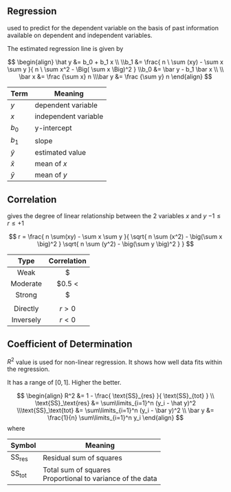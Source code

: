 ## Regression

used to predict for the dependent variable on the basis of past information available on dependent and independent variables.

The estimated regression line is given by

$$
\begin{align}
\hat y &= b_0 + b_1 x \\ \\b_1 &= \frac{
	n \ \sum (xy) - \sum x \sum y
}{
	n \ \sum x^2 - \Big( \sum x \Big)^2
} \\b_0 &= \bar y - b_1 \bar x \\ \\
\bar x &= \frac {\sum x} n \\\bar y &= \frac {\sum y} n
\end{align}
$$

| Term     | Meaning              |
| -------- | -------------------- |
| $y$      | dependent variable   |
| $x$      | independent variable |
| $b_0$    | y-intercept          |
| $b_1$    | slope                |
| $\hat y$ | estimated value      |
| $\bar x$ | mean of $x$          |
| $\bar y$ | mean of $y$          |

## Correlation

gives the degree of linear relationship between the 2 variables $x$ and $y$
$-1 \le r \le +1$

$$
r = \frac{
	n \sum(xy) - \sum x \sum y
}{
	\sqrt{ n \sum (x^2) - \big(\sum x \big)^2 }
	\sqrt{ n \sum (y^2) - \big(\sum y \big)^2 }
}
$$

|   Type    |    Correlation    |
| :-------: | :---------------: |
|   Weak    |   $|r| \le 0.5$   |
| Moderate  | $0.5 < |r| < 0.8$ |
|  Strong   |   $|r| \ge 0.8$   |
|           |                   |
| Directly  |      $r > 0$      |
| Inversely |      $r < 0$      |

## Coefficient of Determination

$R^2$ value is used for non-linear regression. It shows how well data fits within the regression.

It has a range of $[0, 1]$. Higher the better.

$$
\begin{align}
R^2 &= 1 - \frac{ \text{SS}_{res} }{ \text{SS}_{tot} } \\
\text{SS}_\text{res} &= \sum\limits_{i=1}^n (y_i - \hat y)^2 \\\text{SS}_\text{tot} &= \sum\limits_{i=1}^n (y_i - \bar y)^2 \\
\bar y &= \frac{1}{n} \sum\limits_{i=1}^n y_i
\end{align}
$$
where

| Symbol                 | Meaning                                                      |
| ---------------------- | ------------------------------------------------------------ |
| $\text{SS}_\text{res}$ | Residual sum of squares                                      |
| $\text{SS}_\text{tot}$ | Total sum of squares<br />Proportional to variance of the data |

